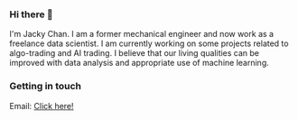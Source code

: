### Hi there 👋

I'm Jacky Chan. I am a former mechanical engineer and now work as a freelance data scientist. I am currently working on some projects related to algo-trading and AI trading. I believe that our living qualities can be improved with data analysis and appropriate use of machine learning.

### Getting in touch
Email: [Click here!](chunkeichan1901@gmail.com)
<!--
**chunkeichan/chunkeichan** is a ✨ _special_ ✨ repository because its `README.md` (this file) appears on your GitHub profile.

Here are some ideas to get you started:

- 🔭 I’m currently working on ...
- 🌱 I’m currently learning ...
- 👯 I’m looking to collaborate on ...
- 🤔 I’m looking for help with ...
- 💬 Ask me about ...
- 📫 How to reach me: ...
- 😄 Pronouns: ...
- ⚡ Fun fact: ...
-->
